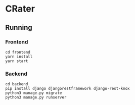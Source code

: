 # CRater

## Running

### Frontend

	cd frontend
	yarn install
	yarn start

### Backend

	cd backend
	pip install django djangorestframework django-rest-knox
	python3 manage.py migrate
	python3 manage.py runserver
